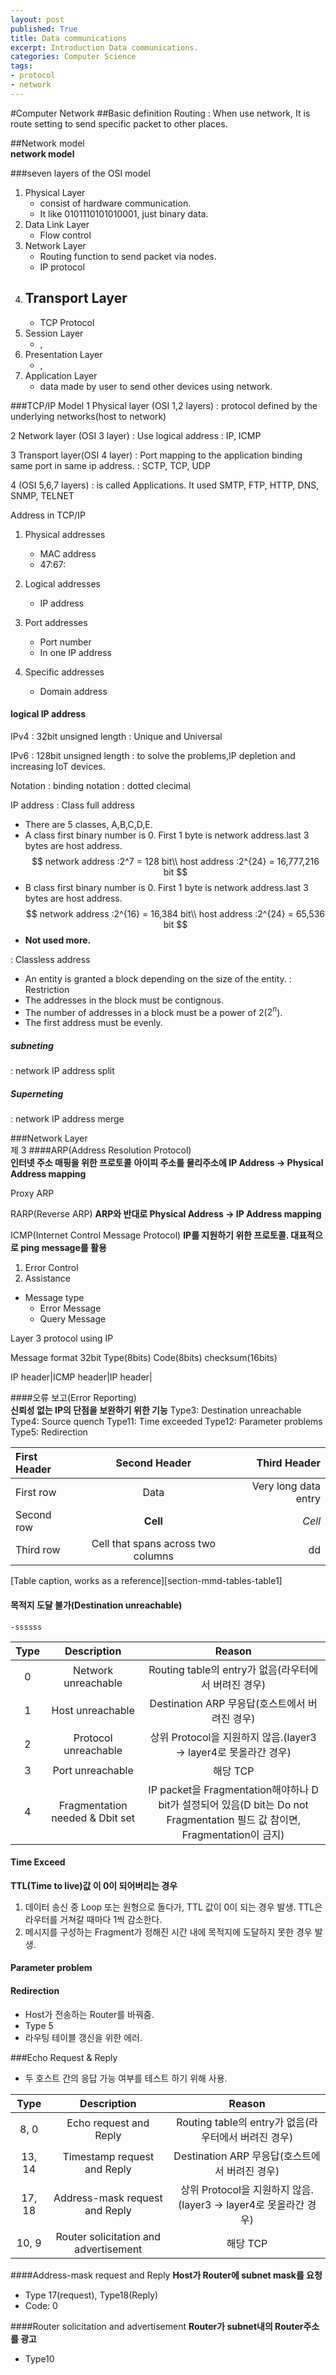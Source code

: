 ```yaml
---
layout: post
published: True
title: Data communications
excerpt: Introduction Data communications.
categories: Computer Science
tags:
- protocol
- network
---
```


#Computer Network
##Basic definition
Routing
: When use network, It is route setting to send specific packet to other places.


##Network model  
**network model**  

###seven layers of the OSI model
1. Physical Layer
	- consist of hardware communication.
	- It like 0101110101010001, just binary data.
2. Data Link Layer
	- Flow control
3. Network Layer
	- Routing function to send packet via nodes.
	- IP protocol
4. Transport Layer
	-
	- TCP Protocol
5. Session Layer
	- ,
6. Presentation Layer
	- ,
7. Application Layer
	- data made by user to send other devices using network.

###TCP/IP Model
1 Physical layer (OSI 1,2 layers)
: protocol defined by the underlying networks(host to network)

2 Network layer (OSI 3 layer)
: Use logical address
: IP, ICMP

3 Transport layer(OSI 4 layer)
: Port mapping to the application binding same port in same ip address.
: SCTP, TCP, UDP

4 (OSI 5,6,7 layers)
: is called Applications. It used SMTP, FTP, HTTP, DNS, SNMP, TELNET


Address in TCP/IP
1. Physical addresses
	- MAC address
	- 47:67:

2. Logical addresses
	- IP address

3. Port addresses
	- Port number
	- In one IP address

4. Specific addresses
	- Domain address

#### logical IP address
IPv4
: 32bit unsigned length
: Unique and Universal

IPv6
: 128bit unsigned length
: to solve the problems,IP depletion and increasing IoT devices.

Notation
: binding notation
: dotted clecimal

IP address
: Class full address
- There are 5 classes, A,B,C,D,E.
- A class first binary number is 0. First 1 byte is network address.last 3 bytes are host address.
$$
network address :2^7 = 128 bit\\
host address :2^{24} = 16,777,216 bit
$$
- B class first binary number is 0. First 1 byte is network address.last 3 bytes are host address.
$$
network address :2^{16} = 16,384 bit\\
host address :2^{24} = 65,536 bit
$$
- **Not used more.**

: Classless address
- An entity is granted a block depending on the size of the entity.
: Restriction
- The addresses in the block must be contignous.
- The number of addresses in a block must be a power of 2($2^n$).
- The first address must be evenly.

##### subneting
: network IP address split
##### Superneting
: network IP address merge

###Network Layer  
제 3
####ARP(Address Resolution Protocol)  
**인터넷 주소 매핑을 위한 프로토콜**
**아이피 주소를 물리주소에 IP Address -> Physical Address mapping**

Proxy ARP

RARP(Reverse ARP)
**ARP와 반대로 Physical Address -> IP Address mapping**

ICMP(Internet Control Message Protocol)
**IP를 지원하기 위한 프로토콜. 대표적으로 ping message를 활용**

1. Error Control
2. Assistance

- Message type
	- Error Message
	- Query Message

Layer 3 protocol using IP

Message format
32bit
Type(8bits) Code(8bits) checksum(16bits)

IP header|ICMP header|IP header|

####오류 보고(Error Reporting)  
**신뢰성 없는 IP의 단점을 보완하기 위한 기능**
Type3: Destination unreachable
Type4: Source quench
Type11: Time exceeded
Type12: Parameter problems
Type5: Redirection


| First Header  | Second Header | Third Header         |
| :------------ | :-----------: | -------------------: |
| First row     | Data          | Very long data entry |
| Second row    | **Cell**      | *Cell*               |
| Third row     | Cell that spans across two columns  |dd|
[Table caption, works as a reference][section-mmd-tables-table1]


#### 목적지 도달 불가(Destination unreachable)  
	-ssssss

| Type  | Description | Reason |
| :----: | :-----------------: | :-------------------: |
| 0     | Network unreachable | Routing table의 entry가 없음(라우터에서 버려진 경우) |
| 1     | Host unreachable    | Destination ARP 무응답(호스트에서 버려진 경우) |
| 2     | Protocol unreachable | 상위 Protocol을 지원하지 않음.(layer3 -> layer4로 못올라간 경우) |
| 3     | Port unreachable | 해당 TCP |
| 4     | Fragmentation needed & Dbit set | IP packet을 Fragmentation해야하나 D bit가 설정되어 있음(D bit는 Do not Fragmentation 필드 값 참이면, Fragmentation이 금지) |

#### Time Exceed  
**TTL(Time to live)값 이 0이 되어버리는 경우**  
1. 데이터 송신 중 Loop 또는 원형으로 돌다가, TTL 값이 0이 되는 경우 발생. TTL은 라우터를 거쳐갈 때마다 1씩 감소한다.
2. 메시지를 구성하는 Fragment가 정해진 시간 내에 목적지에 도달하지 못한 경우 발생.

#### Parameter problem

#### Redirection
- Host가 전송하는 Router를 바꿔줌.
- Type 5
- 라우팅 테이블 갱신을 위한 에러.

###Echo Request & Reply
- 두 호스트 간의 응답 가능 여부를 테스트 하기 위해 사용.


| Type  | Description | Reason |
| :----: | :-----------------: | :-------------------: |
| 8, 0     | Echo request and Reply | Routing table의 entry가 없음(라우터에서 버려진 경우) |
| 13, 14     | Timestamp request and Reply    | Destination ARP 무응답(호스트에서 버려진 경우) |
| 17, 18     | Address-mask request and Reply | 상위 Protocol을 지원하지 않음.(layer3 -> layer4로 못올라간 경우) |
| 10, 9     | Router solicitation and advertisement | 해당 TCP |


####Address-mask request and Reply
**Host가 Router에 subnet mask를 요청**
- Type 17(request), Type18(Reply)
- Code: 0

####Router solicitation and advertisement
**Router가 subnet내의 Router주소를 광고**
- Type10
